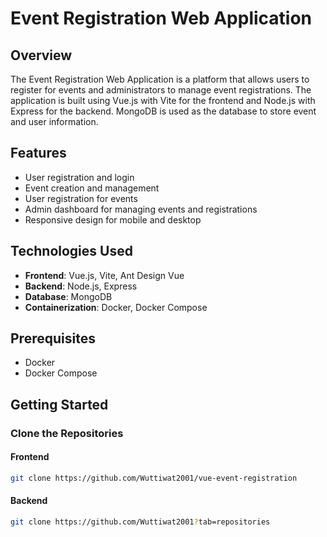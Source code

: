 # Event Registration Web Application

## Overview
The Event Registration Web Application is a platform that allows users to register for events and administrators to manage event registrations. The application is built using Vue.js with Vite for the frontend and Node.js with Express for the backend. MongoDB is used as the database to store event and user information.

## Features
- User registration and login
- Event creation and management
- User registration for events
- Admin dashboard for managing events and registrations
- Responsive design for mobile and desktop

## Technologies Used
- **Frontend**: Vue.js, Vite, Ant Design Vue
- **Backend**: Node.js, Express
- **Database**: MongoDB
- **Containerization**: Docker, Docker Compose

## Prerequisites
- Docker
- Docker Compose

## Getting Started

### Clone the Repositories

#### Frontend
```bash
git clone https://github.com/Wuttiwat2001/vue-event-registration
```
#### Backend
```bash
git clone https://github.com/Wuttiwat2001?tab=repositories
```
